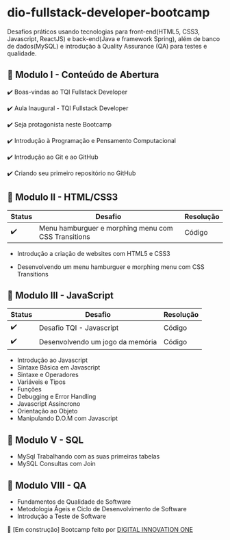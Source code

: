 # dio-fullstack-developer-bootcamp

Desafios práticos usando tecnologias para front-end(HTML5, CSS3, Javascript, ReactJS) e back-end(Java e framework Spring), além de banco de dados(MySQL) e introdução à Quality Assurance (QA) para testes e qualidade.


## :name_badge: Modulo I - Conteúdo de Abertura

:heavy_check_mark: Boas-vindas ao TQI Fullstack Developer

:heavy_check_mark: Aula Inaugural - TQI Fullstack Developer

:heavy_check_mark: Seja protagonista neste Bootcamp

:heavy_check_mark: Introdução à Programação e Pensamento Computacional

:heavy_check_mark: Introdução ao Git e ao GitHub

:heavy_check_mark: Criando seu primeiro repositório no GitHub


## :name_badge: Modulo II - HTML/CSS3

| Status | Desafio | Resolução |
| --- | --- | --- |
| :heavy_check_mark: | Menu hamburguer e morphing menu com CSS Transitions | Código |

- Introdução a criação de websites com HTML5 e CSS3

- Desenvolvendo um menu hamburguer e morphing menu com CSS Transitions



## :name_badge: Modulo III - JavaScript

| Status | Desafio | Resolução |
| --- | --- | --- |
| :heavy_check_mark: | Desafio TQI - Javascript | Código |
| :heavy_check_mark: | Desenvolvendo um jogo da memória | Código |

- Introdução ao Javascript
- Sintaxe Básica em Javascript
- Sintaxe e Operadores
- Variáveis e Tipos
- Funções
- Debugging e Error Handling
- Javascript Assíncrono
- Orientação ao Objeto
- Manipulando D.O.M com Javascript


## :name_badge: Modulo V - SQL

- MySql Trabalhando com as suas primeiras tabelas 
- MySQL Consultas com Join


## :name_badge: Modulo VIII - QA

- Fundamentos de Qualidade de Software
- Metodologia Ágeis e Ciclo de Desenvolvimento de Software
- Introdução a Teste de Software 


:red_circle: [Em construção] Bootcamp feito por [DIGITAL INNOVATION ONE](https://web.digitalinnovation.one/home)
